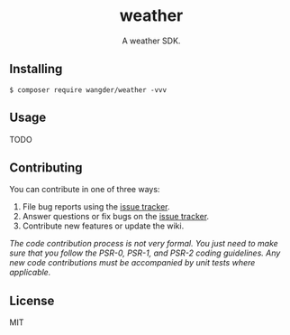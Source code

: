 <h1 align="center"> weather </h1>

<p align="center"> A weather SDK.</p>


## Installing

```shell
$ composer require wangder/weather -vvv
```

## Usage

TODO

## Contributing

You can contribute in one of three ways:

1. File bug reports using the [issue tracker](https://github.com/wangder/weather/issues).
2. Answer questions or fix bugs on the [issue tracker](https://github.com/wangder/weather/issues).
3. Contribute new features or update the wiki.

_The code contribution process is not very formal. You just need to make sure that you follow the PSR-0, PSR-1, and PSR-2 coding guidelines. Any new code contributions must be accompanied by unit tests where applicable._

## License

MIT
